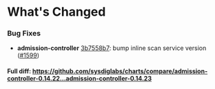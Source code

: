 # What's Changed

### Bug Fixes
- **admission-controller** [3b7558b7](https://github.com/sysdiglabs/charts/commit/3b7558b7028c1da404afd0efa834d6b916dd99e5): bump inline scan service version ([#1599](https://github.com/sysdiglabs/charts/issues/1599))
#### Full diff: https://github.com/sysdiglabs/charts/compare/admission-controller-0.14.22...admission-controller-0.14.23
